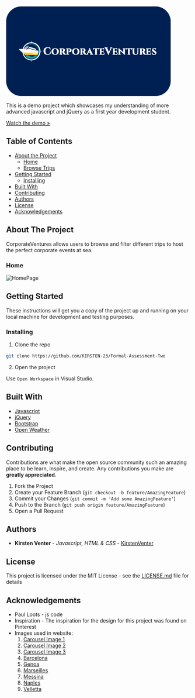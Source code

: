 
![EvergreenLogo](/assets/Picture%201.png)

This is a demo project which showcases my understanding of more advanced javascript and jQuery as a first year development student.

[Watch the demo »](https://drive.google.com/file/d/1wXXu8MASlvvULYxhU7mKD8pz6jbYpZHr/view?usp=drive_link)

## Table of Contents

* [About the Project](#about-the-project)
   * [Home](#home)
   * [Browse Trips](#browse-plants)
* [Getting Started](#getting-started)
  * [Installing](#installing)
* [Built With](#built-with)
* [Contributing](#contributing)
* [Authors](#authors)
* [License](#license)
* [Acknowledgements](#acknowledgements)

## About The Project

CorporateVentures allows users to browse and filter different trips to host the perfect corporate events at sea.

### Home

![HomePage](/assets/Screenshot%202023-08-10%20at%2000.01.46.png)

## Getting Started

These instructions will get you a copy of the project up and running on your local machine for development and testing purposes.

### Installing

1. Clone the repo
```sh
git clone https://github.com/KIRSTEN-23/Formal-Assessment-Two
```
2. Open the project

Use `Open Workspace` in Visual Studio.

## Built With

* [Javascript](https://developer.mozilla.org/en-US/docs/Web/JavaScript)
* [jQuery](https://jquery.com/)
* [Bootstrap](https://getbootstrap.com/)
* [Open Weather](https://openweathermap.org/)

## Contributing

Contributions are what make the open source community such an amazing place to be learn, inspire, and create. Any contributions you make are **greatly appreciated**.

1. Fork the Project
2. Create your Feature Branch (`git checkout -b feature/AmazingFeature`)
3. Commit your Changes (`git commit -m 'Add some AmazingFeature'`)
4. Push to the Branch (`git push origin feature/AmazingFeature`)
5. Open a Pull Request

## Authors

* **Kirsten Venter** - *Javascript, HTML & CSS* - [KirstenVenter](https://github.com/KIRSTEN-23)

## License

This project is licensed under the MIT License - see the [LICENSE.md](LICENSE.md) file for details

## Acknowledgements

* Paul Loots - js code
* Inspiration - The inspiration for the design for this project was found on Pinterest
* Images used in website:
    1. [Carousel Image 1](https://www.costacruises.fi/for-companies/costa-business.html)
    2. [Carousel Image 2](https://www.cruisecritic.co.uk/articles/cruise-ship-ambiance-on-a-luxury-cruise-what-to-expect)
    3. [Carousel Image 3](https://www.ship-technology.com/projects/msc-meraviglia-cruise-ship/)
    4. [Barcelona](https://www.kimkim.com/c/best-of-barcelona-the-costa-brava-9-days)
    5. [Genoa](https://travelprofessionalnews.com/cobblestones-less-traveled-8-secret-italy-destinations/)
    6. [Marseilles](https://za.hotels.com/go/france/fr-best-local-things-to-do-marseille)
    7. [Messina](https://www.celebritycruises.com/blog/messina-italy)
    8. [Naples](https://www.livitaly.com/explore-the-magic-of-positano/positano-view/)
    9. [Velletta](https://www.tripadvisor.co.uk/Attraction_Review-g1605648-d4206814-Reviews-Valletta_Waterfront-Floriana_Island_of_Malta.html)

